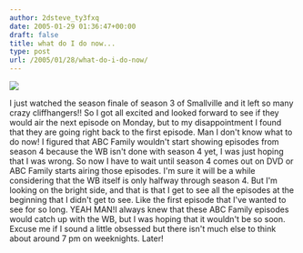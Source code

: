 ```yaml
---
author: 2dsteve_ty3fxq
date: 2005-01-29 01:36:47+00:00
draft: false
title: what do I do now...
type: post
url: /2005/01/28/what-do-i-do-now/
---
```


![](http://www.supermanhomepage.com/images/logos-emblems/red-matallic-logo.jpg)

I just watched the season finale of season 3 of Smallville and it left so many crazy cliffhangers!! So I got all excited and looked forward to see if they would air the next episode on Monday, but to my disappointment I found that they are going right back to the first episode. Man I don't know what to do now! I figured that ABC Family wouldn't start showing episodes from season 4 because the WB isn't done with season 4 yet, I was just hoping that I was wrong. So now I have to wait until season 4 comes out on DVD or ABC Family starts airing those episodes. I'm sure it will be a while considering that the WB itself is only halfway through season 4. But I'm looking on the bright side, and that is that I get to see all the episodes at the beginning that I didn't get to see. Like the first episode that I've wanted to see for so long. YEAH MAN!I always knew that these ABC Family episodes would catch up with the WB, but I was hoping that it wouldn't be so soon. Excuse me if I sound a little obsessed but there isn't much else to think about around 7 pm on weeknights. Later!
